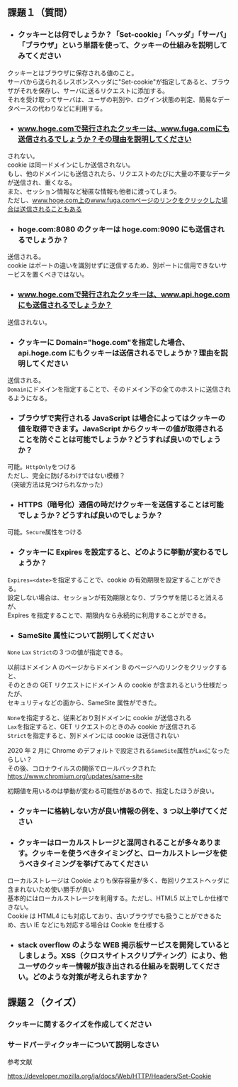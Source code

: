 ## 課題１（質問）

- ### クッキーとは何でしょうか？「Set-cookie」「ヘッダ」「サーバ」「ブラウザ」という単語を使って、クッキーの仕組みを説明してみてください

クッキーとはブラウザに保存される値のこと。  
サーバから送られるレスポンスヘッダに"Set-cookie"が指定してあると、ブラウザがそれを保存し、サーバに送るリクエストに添加する。  
それを受け取ってサーバは、ユーザの判別や、ログイン状態の判定、簡易なデータベースの代わりなどに利用する。

- ### www.hoge.comで発行されたクッキーは、www.fuga.comにも送信されるでしょうか？その理由を説明してください

されない。  
cookie は同一ドメインにしか送信されない。  
もし、他のドメインにも送信されたら、リクエストのたびに大量の不要なデータが送信され、重くなる。  
また、セッション情報など秘匿な情報も他者に渡ってしまう。  
ただし、www.hoge.com上のwww.fuga.comページのリンクをクリックした場合は送信されることもある

- ### hoge.com:8080 のクッキーは hoge.com:9090 にも送信されるでしょうか？

送信される。  
cookie はポートの違いを識別せずに送信するため、別ポートに信用できないサービスを置くべきではない。

- ### www.hoge.comで発行されたクッキーは、www.api.hoge.comにも送信されるでしょうか？

送信されない。

- ### クッキーに Domain="hoge.com"を指定した場合、api.hoge.com にもクッキーは送信されるでしょうか？理由を説明してください

送信される。  
`Domain`にドメインを指定することで、そのドメイン下の全てのホストに送信されるようになる。

- ### ブラウザで実行される JavaScript は場合によってはクッキーの値を取得できます。JavaScript からクッキーの値が取得されることを防ぐことは可能でしょうか？どうすれば良いのでしょうか？

可能。`HttpOnly`をつける  
ただし、完全に防げるわけではない模様？  
（突破方法は見つけられなかった）

- ### HTTPS（暗号化）通信の時だけクッキーを送信することは可能でしょうか？どうすれば良いのでしょうか？

可能。`Secure`属性をつける

- ### クッキーに Expires を設定すると、どのように挙動が変わるでしょうか？

`Expires=<date>`を指定することで、cookie の有効期限を設定することができる。  
設定しない場合は、セッションが有効期限となり、ブラウザを閉じると消えるが、  
Expires を指定することで、期限内なら永続的に利用することができる。

- ### SameSite 属性について説明してください

`None` `Lax` `Strict`の３つの値が指定できる。

以前はドメイン A のページからドメイン B のページへのリンクをクリックすると、  
そのときの GET リクエストにドメイン A の cookie が含まれるという仕様だったが、  
セキュリティなどの面から、SameSite 属性ができた。

`None`を指定すると、従来どおり別ドメインに cookie が送信される  
`Lax`を指定すると、GET リクエストのときのみ cookie が送信される  
`Strict`を指定すると、別ドメインには cookie は送信されない

2020 年 2 月に Chrome のデフォルトで設定される`SameSite`属性が`Lax`になったらしい？  
その後、コロナウイルスの関係でロールバックされた  
https://www.chromium.org/updates/same-site

初期値を用いるのは挙動が変わる可能性があるので、指定したほうが良い。

- ### クッキーに格納しない方が良い情報の例を、3 つ以上挙げてください

- ### クッキーはローカルストレージと混同されることが多々あります。クッキーを使うべきタイミングと、ローカルストレージを使うべきタイミングを挙げてみてください

ローカルストレージは Cookie よりも保存容量が多く、毎回リクエストヘッダに含まれないため使い勝手が良い  
基本的にはローカルストレージを利用する。ただし、HTML5 以上でしか仕様できない。  
Cookie は HTML4 にも対応しており、古いブラウザでも扱うことができるため、古い IE などにも対応する場合は Cookie を仕様する

- ### stack overflow のような WEB 掲示板サービスを開発しているとしましょう。XSS（クロスサイトスクリプティング）により、他ユーザのクッキー情報が抜き出される仕組みを説明してください。どのような対策が考えられますか？

## 課題２（クイズ）

### クッキーに関するクイズを作成してください

### サードパーティクッキーについて説明しなさい

参考文献

https://developer.mozilla.org/ja/docs/Web/HTTP/Headers/Set-Cookie
